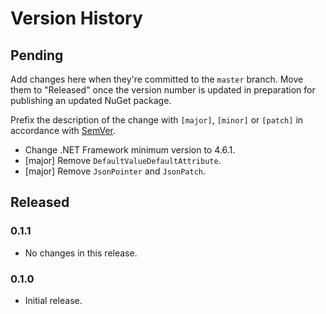 # Version History

## Pending

Add changes here when they're committed to the `master` branch. Move them to "Released" once the version number
is updated in preparation for publishing an updated NuGet package.

Prefix the description of the change with `[major]`, `[minor]` or `[patch]` in accordance with [SemVer](http://semver.org).

* Change .NET Framework minimum version to 4.6.1.
* [major] Remove `DefaultValueDefaultAttribute`.
* [major] Remove `JsonPointer` and `JsonPatch`.

## Released

### 0.1.1

* No changes in this release.

### 0.1.0

* Initial release.
